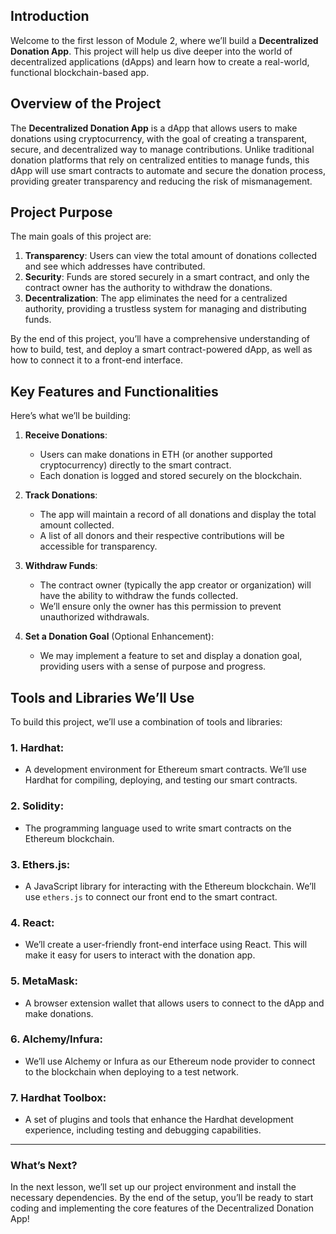 ## Introduction

Welcome to the first lesson of Module 2, where we’ll build a **Decentralized Donation App**. This project will help us dive deeper into the world of decentralized applications (dApps) and learn how to create a real-world, functional blockchain-based app.

## Overview of the Project

The **Decentralized Donation App** is a dApp that allows users to make donations using cryptocurrency, with the goal of creating a transparent, secure, and decentralized way to manage contributions. Unlike traditional donation platforms that rely on centralized entities to manage funds, this dApp will use smart contracts to automate and secure the donation process, providing greater transparency and reducing the risk of mismanagement.

## Project Purpose

The main goals of this project are:
1. **Transparency**: Users can view the total amount of donations collected and see which addresses have contributed.
2. **Security**: Funds are stored securely in a smart contract, and only the contract owner has the authority to withdraw the donations.
3. **Decentralization**: The app eliminates the need for a centralized authority, providing a trustless system for managing and distributing funds.

By the end of this project, you’ll have a comprehensive understanding of how to build, test, and deploy a smart contract-powered dApp, as well as how to connect it to a front-end interface.

## Key Features and Functionalities

Here’s what we’ll be building:

1. **Receive Donations**:
   - Users can make donations in ETH (or another supported cryptocurrency) directly to the smart contract.
   - Each donation is logged and stored securely on the blockchain.

2. **Track Donations**:
   - The app will maintain a record of all donations and display the total amount collected.
   - A list of all donors and their respective contributions will be accessible for transparency.

3. **Withdraw Funds**:
   - The contract owner (typically the app creator or organization) will have the ability to withdraw the funds collected.
   - We’ll ensure only the owner has this permission to prevent unauthorized withdrawals.

4. **Set a Donation Goal** (Optional Enhancement):
   - We may implement a feature to set and display a donation goal, providing users with a sense of purpose and progress.

## Tools and Libraries We’ll Use

To build this project, we’ll use a combination of tools and libraries:

### 1. **Hardhat**:
   - A development environment for Ethereum smart contracts. We’ll use Hardhat for compiling, deploying, and testing our smart contracts.

### 2. **Solidity**:
   - The programming language used to write smart contracts on the Ethereum blockchain.

### 3. **Ethers.js**:
   - A JavaScript library for interacting with the Ethereum blockchain. We’ll use `ethers.js` to connect our front end to the smart contract.

### 4. **React**:
   - We’ll create a user-friendly front-end interface using React. This will make it easy for users to interact with the donation app.

### 5. **MetaMask**:
   - A browser extension wallet that allows users to connect to the dApp and make donations.

### 6. **Alchemy/Infura**:
   - We’ll use Alchemy or Infura as our Ethereum node provider to connect to the blockchain when deploying to a test network.

### 7. **Hardhat Toolbox**:
   - A set of plugins and tools that enhance the Hardhat development experience, including testing and debugging capabilities.

---

### What’s Next?

In the next lesson, we’ll set up our project environment and install the necessary dependencies. By the end of the setup, you’ll be ready to start coding and implementing the core features of the Decentralized Donation App!